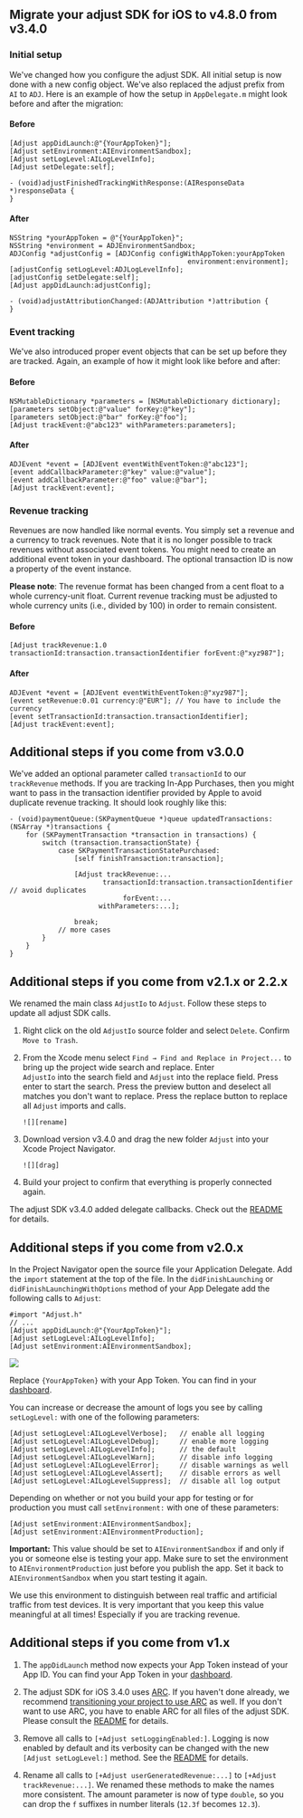## Migrate your adjust SDK for iOS to v4.8.0 from v3.4.0

### Initial setup

We've changed how you configure the adjust SDK. All initial setup is now done with a new config object. We've also replaced 
the adjust prefix from `AI` to `ADJ`. Here is an example of how the setup in `AppDelegate.m` might look before and after the 
migration:

#### Before

```objc
[Adjust appDidLaunch:@"{YourAppToken}"];
[Adjust setEnvironment:AIEnvironmentSandbox];
[Adjust setLogLevel:AILogLevelInfo];
[Adjust setDelegate:self];

- (void)adjustFinishedTrackingWithResponse:(AIResponseData *)responseData {
}
```

#### After

```objc
NSString *yourAppToken = @"{YourAppToken}";
NSString *environment = ADJEnvironmentSandbox;
ADJConfig *adjustConfig = [ADJConfig configWithAppToken:yourAppToken
                                            environment:environment];
[adjustConfig setLogLevel:ADJLogLevelInfo];
[adjustConfig setDelegate:self];
[Adjust appDidLaunch:adjustConfig];

- (void)adjustAttributionChanged:(ADJAttribution *)attribution {
}
```

### Event tracking

We've also introduced proper event objects that can be set up before they are tracked. Again, an example of how it might look 
like before and after:

#### Before

```objc
NSMutableDictionary *parameters = [NSMutableDictionary dictionary];
[parameters setObject:@"value" forKey:@"key"];
[parameters setObject:@"bar" forKey:@"foo"];
[Adjust trackEvent:@"abc123" withParameters:parameters];
```

#### After

```objc
ADJEvent *event = [ADJEvent eventWithEventToken:@"abc123"];
[event addCallbackParameter:@"key" value:@"value"];
[event addCallbackParameter:@"foo" value:@"bar"];
[Adjust trackEvent:event];
```

### Revenue tracking

Revenues are now handled like normal events. You simply set a revenue and a currency to track revenues. Note that it is no 
longer possible to track revenues without associated event tokens. You might need to create an additional event token in your 
dashboard. The optional transaction ID is now a property of the event instance.

**Please note**: The revenue format has been changed from a cent float to a whole currency-unit float. Current revenue 
tracking must be adjusted to whole currency units (i.e., divided by 100) in order to remain consistent.

#### Before

```objc
[Adjust trackRevenue:1.0 transactionId:transaction.transactionIdentifier forEvent:@"xyz987"];
```

#### After

```objc
ADJEvent *event = [ADJEvent eventWithEventToken:@"xyz987"];
[event setRevenue:0.01 currency:@"EUR"]; // You have to include the currency
[event setTransactionId:transaction.transactionIdentifier];
[Adjust trackEvent:event];
```

## Additional steps if you come from v3.0.0

We've added an optional parameter called `transactionId` to our `trackRevenue` methods. If you are tracking In-App Purchases, 
then you might want to pass in the transaction identifier provided by Apple to avoid duplicate revenue tracking. It should 
look roughly like this:

```objc
- (void)paymentQueue:(SKPaymentQueue *)queue updatedTransactions:(NSArray *)transactions {
    for (SKPaymentTransaction *transaction in transactions) {
        switch (transaction.transactionState) {
            case SKPaymentTransactionStatePurchased:
                [self finishTransaction:transaction];

                [Adjust trackRevenue:...
                       transactionId:transaction.transactionIdentifier // avoid duplicates
                            forEvent:...
                      withParameters:...];

                break;
            // more cases
        }
    }
}
```

## Additional steps if you come from v2.1.x or 2.2.x

We renamed the main class `AdjustIo` to `Adjust`. Follow these steps to update all adjust SDK calls.

1. Right click on the old `AdjustIo` source folder and select `Delete`. Confirm `Move to Trash`.

2. From the Xcode menu select `Find → Find and Replace in Project...` to bring up the project wide search and replace. Enter   
   `AdjustIo` into the search field and `Adjust` into the replace field. Press enter to start the search. Press the preview 
   button and deselect all matches you don't want to replace. Press the replace button to replace all `Adjust` imports and 
   calls.

       ![][rename]

3. Download version v3.4.0 and drag the new folder `Adjust` into your Xcode Project Navigator.

       ![][drag]

4. Build your project to confirm that everything is properly connected again.

The adjust SDK v3.4.0 added delegate callbacks. Check out the [README] for details.

## Additional steps if you come from v2.0.x

In the Project Navigator open the source file your Application Delegate. Add the `import` statement at the top of the file. In 
the `didFinishLaunching` or `didFinishLaunchingWithOptions` method of your App Delegate add the following calls to `Adjust`:

```objc
#import "Adjust.h"
// ...
[Adjust appDidLaunch:@"{YourAppToken}"];
[Adjust setLogLevel:AILogLevelInfo];
[Adjust setEnvironment:AIEnvironmentSandbox];
```
![][delegate]

Replace `{YourAppToken}` with your App Token. You can find in your [dashboard].

You can increase or decrease the amount of logs you see by calling `setLogLevel:` with one of the following parameters:

```objc
[Adjust setLogLevel:AILogLevelVerbose];   // enable all logging
[Adjust setLogLevel:AILogLevelDebug];     // enable more logging
[Adjust setLogLevel:AILogLevelInfo];      // the default
[Adjust setLogLevel:AILogLevelWarn];      // disable info logging
[Adjust setLogLevel:AILogLevelError];     // disable warnings as well
[Adjust setLogLevel:AILogLevelAssert];    // disable errors as well
[Adjust setLogLevel:AILogLevelSuppress];  // disable all log output
```

Depending on whether or not you build your app for testing or for production you must call `setEnvironment:` with one of these 
parameters:

```objc
[Adjust setEnvironment:AIEnvironmentSandbox];
[Adjust setEnvironment:AIEnvironmentProduction];
```

**Important:** This value should be set to `AIEnvironmentSandbox` if and only if you or someone else is testing your app. Make 
sure to set the environment to `AIEnvironmentProduction` just before you publish the app. Set it back to 
`AIEnvironmentSandbox` when you start testing it again.

We use this environment to distinguish between real traffic and artificial traffic from test devices. It is very important 
that you keep this value meaningful at all times! Especially if you are tracking revenue.

## Additional steps if you come from v1.x

1. The `appDidLaunch` method now expects your App Token instead of your App ID. You can find your App Token in your 
   [dashboard].

2. The adjust SDK for iOS 3.4.0 uses [ARC][arc]. If you haven't done already, we recommend 
   [transitioning your project to use ARC][transition] as well. If you don't want to use ARC, you have to enable ARC for all 
   files of the adjust SDK. Please consult the [README] for details.

3. Remove all calls to `[+Adjust setLoggingEnabled:]`. Logging is now enabled by default and its verbosity can be changed with 
   the new `[Adjust setLogLevel:]` method. See the [README] for details.

4. Rename all calls to `[+Adjust userGeneratedRevenue:...]` to `[+Adjust trackRevenue:...]`. We renamed these methods to make 
   the names more consistent. The amount parameter is now of type `double`, so you can drop the `f` suffixes in number 
   literals (`12.3f` becomes `12.3`).

[arc]:          http://en.wikipedia.org/wiki/Automatic_Reference_Counting
[README]:       ../README.md
[dashboard]:    http://adjust.com
[transition]:   http://developer.apple.com/library/mac/#releasenotes/ObjectiveC/RN-TransitioningToARC/Introduction/Introduction.html

[drag]:       https://raw.github.com/adjust/sdks/master/Resources/ios/drag3.png
[rename]:     https://raw.github.com/adjust/sdks/master/Resources/ios/rename.png
[delegate]:   https://raw.github.com/adjust/sdks/master/Resources/ios/delegate3.png

[drag-n]:       https://raw.github.com/adjust/sdks/master/Resources/ios/mig-drag.png
[rename-n]:     https://raw.github.com/adjust/sdks/master/Resources/ios/mig-rename.png
[delegate-n]:   https://raw.github.com/adjust/sdks/master/Resources/ios/mig-delegate.png
